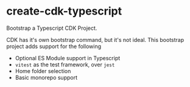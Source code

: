 # create-cdk-typescript

Bootstrap a Typescript CDK Project.

CDK has it's own bootstrap command, but it's not ideal. This bootstrap project adds support for the following

- Optional ES Module support in Typescript
- `vitest` as the test framework, over `jest`
- Home folder selection
- Basic monorepo support
